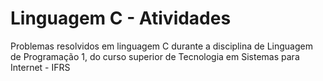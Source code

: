 # Linguagem C - Atividades
Problemas resolvidos em linguagem C durante a disciplina de Linguagem de Programação 1, do curso superior de Tecnologia em Sistemas para Internet - IFRS
